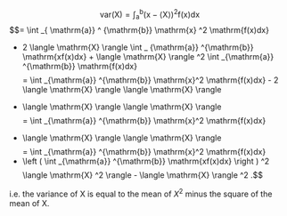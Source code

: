 $$\mathrm{var(X)} =
\int _{\mathrm{a}} ^{\mathrm{b}}
( \mathrm{x} - \langle \mathrm{X} \rangle ) ^2 \mathrm{f(x)dx}$$
$$= \int _{ \mathrm{a}} ^ {\mathrm{b}} \mathrm{x} ^2 \mathrm{f(x)dx}
- 2 \langle \mathrm{X} \rangle \int _ {\mathrm{a}} ^{\mathrm{b}}
\mathrm{xf(x)dx} + \langle \mathrm{X} \rangle ^2
\int _{\mathrm{a}} ^{\mathrm{b}} \mathrm{f(x)dx}$$
$$= \int _{\mathrm{a}} ^{\mathrm{b}} \mathrm{x}^2
\mathrm{f(x)dx} - 2 \langle \mathrm{X} \rangle \langle \mathrm{X} \rangle
+ \langle \mathrm{X} \rangle \langle \mathrm{X} \rangle$$
$$= \int _{\mathrm{a}} ^{\mathrm{b}} \mathrm{x}^2 \mathrm{f(x)dx}
- \langle \mathrm{X} \rangle \langle \mathrm{X} \rangle$$
$$= \int _{\mathrm{a}} ^{\mathrm{b}} \mathrm{x}^2 \mathrm{f(x)dx}
- \left ( \int _{\mathrm{a}} ^{\mathrm{b}} \mathrm{xf(x)dx} \right ) ^2$$
$$\langle \mathrm{X} ^2 \rangle - \langle \mathrm{X} \rangle ^2 .$$

i.e. the variance of X is equal to the mean of $X^{2}$ minus the square
of the mean of X.
